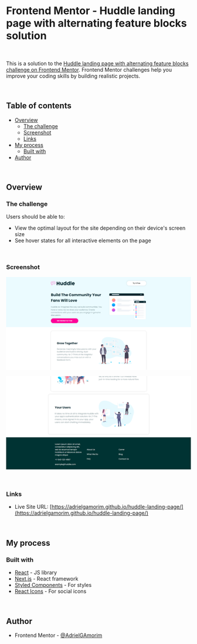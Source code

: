 # Frontend Mentor - Huddle landing page with alternating feature blocks solution

<br />

This is a solution to the [Huddle landing page with alternating feature blocks challenge on Frontend Mentor](https://www.frontendmentor.io/challenges/huddle-landing-page-with-alternating-feature-blocks-5ca5f5981e82137ec91a5100). Frontend Mentor challenges help you improve your coding skills by building realistic projects. 

<br />

## Table of contents

- [Overview](#overview)
  - [The challenge](#the-challenge)
  - [Screenshot](#screenshot)
  - [Links](#links)
- [My process](#my-process)
  - [Built with](#built-with)
- [Author](#author)

<br />

## Overview

### The challenge

Users should be able to:

- View the optimal layout for the site depending on their device's screen size
- See hover states for all interactive elements on the page

<br />

### Screenshot

![](./public/images/screenshots/screenshot-1.png)

![](./public/images/screenshots/screenshot-2.png)

<br />

### Links

- Live Site URL: [https://adrielgamorim.github.io/huddle-landing-page/](https://adrielgamorim.github.io/huddle-landing-page/)

<br />

## My process

### Built with

- [React](https://reactjs.org/) - JS library
- [Next.js](https://nextjs.org/) - React framework
- [Styled Components](https://styled-components.com/) - For styles
- [React Icons](https://react-icons.github.io/react-icons/) - For social icons

<br />

## Author

- Frontend Mentor - [@AdrielGAmorim](https://www.frontendmentor.io/profile/AdrielGAmorim)
